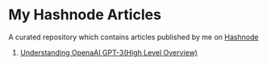 # My Hashnode Articles
A curated repository which contains articles published by me on [Hashnode](https://hashnode.com/@Abhishekrp2002)  
1. [Understanding OpenaAI GPT-3(High Level Overview)](https://github.com/AbhishekRP2002/Hashnode-Articles/blob/main/cl705r34100u9s8nv0mshd6l0.md)
